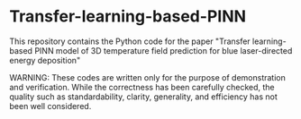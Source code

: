 # Transfer-learning-based-PINN
This repository contains the Python code for the paper "Transfer learning-based PINN model of 3D temperature field prediction for blue laser-directed energy deposition"



WARNING:
These codes are written only for the purpose of demonstration and verification. While the correctness has been carefully checked, the quality such as standardability, clarity, generality, and efficiency has not been well considered.
